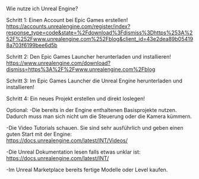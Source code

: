 Wie nutze ich Unreal Engine?

Schritt 1:
Einen Account bei Epic Games erstellen!
https://accounts.unrealengine.com/register/index?response_type=code&state=%2Fdownload%3Fdismiss%3Dhttps%253A%252F%252Fwww.unrealengine.com%252Fblog&client_id=43e2dea89b054198a703f6199bee6d5b

Schritt 2:
Den Epic Games Launcher herunterladen und installieren!
https://www.unrealengine.com/download?dismiss=https%3A%2F%2Fwww.unrealengine.com%2Fblog

Schritt 3:
Im Epic Games Launcher die Unreal Engine herunterladen und installieren!

Schritt 4:
Ein neues Projekt erstellen und direkt loslegen!

Optional:
-Die bereits in der Engine enthaltenen Basisprojekte nutzen. Dadurch muss man sich nicht um die Steuerung oder die Kamera kümmern.

-Die Video Tutorials schauen. Sie sind sehr ausführlich und geben einen guten Start mit der Engine: https://docs.unrealengine.com/latest/INT/Videos/

-Die Unreal Dokumentation lesen falls etwas unklar ist: https://docs.unrealengine.com/latest/INT/

-Im Unreal Marketplace bereits fertige Modelle oder Level kaufen.
